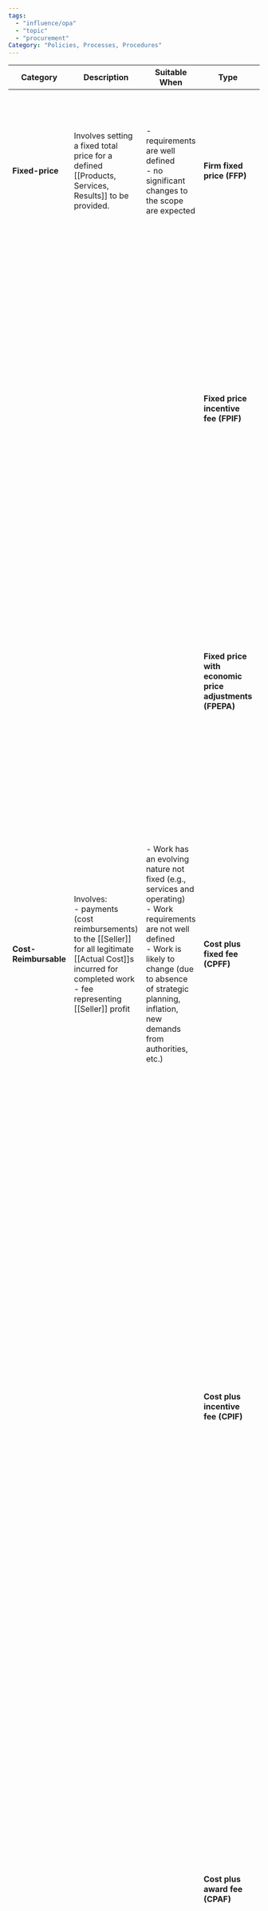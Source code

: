 ```yaml
---
tags:
  - "influence/opa"
  - "topic"
  - "procurement"
Category: "Policies, Processes, Procedures"
---
```

| Category | Description | Suitable When | Type | Description | Suitable When | Example |
| ---- | ---- | ---- | ---- | ---- | ---- | ---- |
| **Fixed-price** | Involves setting a fixed total price for a defined [[Products, Services, Results]] to be provided. | - requirements are well defined<br>- no significant changes to the scope are expected | **Firm fixed price (FFP)** | The most commonly used [[Agreement]] type. It is favored by most buying organizations because the price for goods is set at the outset and not subject to change unless the scope of work changes. |  |  |
|  |  |  | **Fixed price incentive fee (FPIF)** | Gives the [[Buyer]] and [[Seller]] some flexibility in that it allows for deviation from performance, with financial incentives tied to achieving agreed-upon metrics.<br><br>Financial incentives are related to cost, schedule, or technical performance of the [[Seller]].<br><br>A price ceiling is set, and all costs above the price ceiling are the responsibility of the [[Seller]]. |  | - If the project is completed after the date, the price shall be (X).<br>- If the project is completed earlier than that date, the price shall be (X + 5%X). |
|  |  |  | **Fixed price with economic price adjustments (FPEPA)** | Significant increases or decreases in a commodities cost may be considered as an economic factor that adjusts the price. | - whenever the [[Seller]]’s performance period spans a considerable period of years (economic factor is **inflation**)<br>- if the payments are made in a different currency of the agreed currency (economic factor is **exchange rate**) |  |
| **Cost-Reimbursable** | Involves:<br>- payments (cost reimbursements) to the [[Seller]] for all legitimate [[Actual Cost]]s incurred for completed work<br>- fee representing [[Seller]] profit | - Work has an evolving nature not fixed (e.g., services and operating)<br>- Work requirements are not well defined<br>- Work is likely to change (due to absence of strategic planning, inflation, new demands from authorities, etc.) | **Cost plus fixed fee (CPFF)** | [[Seller]] receives:<br>- reimbursement for all allowable costs for performing the [[Agreement]] work<br>- fixed-fee payment calculated as a percentage of the initial estimated project costs<br><br>Fee amounts do not change unless the [[Project Scope]] changes. If the [[Project Scope]] changes, the current CPFF to be replaced by a revised CPFF. |  | - Estimated project costs (before contracting) = 1,000<br>- Fixed-fee ratio (agreed in the [[Agreement]]) = 15%<br>- Fixed-fee payment shall be = 15% × 1000 = 150<br>- Actual incurred cost (after project completion) = 1,100<br>- Client shall pay = 1,100 + 150 = 1,250 |
|  |  |  | **Cost plus incentive fee (CPIF)** | [[Seller]] receives:<br>- reimbursement for all allowable costs for performing the [[Agreement]] work<br>- predetermined fixed-fee payment based on achieving certain performance objectives as set forth in the [[Agreement]]<br><br>If the final costs are less or greater than the original estimated costs, then both the [[Buyer]] and [[Seller]] share costs from the departures based upon a prenegotiated cost-sharing formula, i.e., an 80/20 split over/under target costs based on the actual performance of the [[Seller]]. |  | - The estimated project costs (before contracting) = 1,000<br>- The fixed-fee ratio (agreed in the [[Agreement]]) = 15%<br>- The fixed-fee payment shall be = 15% × 1000 = 150<br>- The over/under target costs is (agreed in the [[Agreement]]) = 80% Client / 20% Contractor.<br><br>Over target case:<br>- The actual incurred cost (after project completion) = 1,200$<br>- The client shall pay = 1,200 + 150 - 20% × (1,200 - 1,000) = 1,310<br>- The [[Seller]]'s profit = 1,310 - 1,200 = 110<br><br>Under target case:<br>- The actual incurred cost (after project completion) = 900<br>- The client shall pay = 900 + 150 + 20% × (1,000 - 900) = 1,070<br>- The [[Seller]]'s profit = 1,070 - 900 = 170 |
|  |  |  | **Cost plus award fee (CPAF)** | [[Seller]] receives:<br>- reimbursement for all allowable costs that incurred to perform the [[Agreement]] works<br>- fee earned based on the satisfaction of certain broad subjective performance [[Criteria]] that are defined and incorporated into the [[Agreement]]<br><br>The determination of fee is based solely on the subjective determination of [[Seller]] performance by the [[Buyer]] and is generally not subject to appeals. |  |  |
| **Time and material (T&M)** | aka "time and means"<br><br>Is a hybrid type with aspects of both **cost-reimbursable** and **fixed-price**.<br><br>[[Buyer]] agrees to pay to [[Seller]] for the:<br>- time spent by the [[Seller]]’s employees and equipment to perform the work<br>- materials used in performing the work<br><br>Pricing the time and the material can be by **fixed-price** or by **cost-reimbursable**.<br><br>May include an agreed price limits:<br>- max price — [[Seller]] won't receive more.<br>- min price — [[Buyer]] won't pay less. | It is not possible to accurately estimate one or both of the followings:<br>- work size in these projects<br>- when the project requirements would most likely change |  |  |  | - Supervision [[Agreement]]: [[Seller]] supervises, inspects and tests executed works using equipment and consuming materials.<br>- Technical support contracts: SMEs privide consultancy to the [[Buyer]].<br>- Building rehabilitation [[Agreement]]: rehabilitation requires replacing items such as plastering which may uncover a not expected rot or damage that should be treated. |

